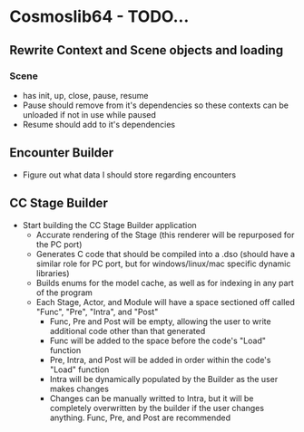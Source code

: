 # Cosmoslib64 - TODO...

## Rewrite Context and Scene objects and loading

### Scene
- has init, up, close, pause, resume
- Pause should remove from it's dependencies so these contexts can be unloaded if not in use while paused
- Resume should add to it's dependencies

## Encounter Builder
- Figure out what data I should store regarding encounters

## CC Stage Builder
- Start building the CC Stage Builder application
	- Accurate rendering of the Stage (this renderer will be repurposed for the PC port)
	- Generates C code that should be compiled into a .dso (should have a similar role for PC port, but for windows/linux/mac specific dynamic libraries)
	- Builds enums for the model cache, as well as for indexing in any part of the program
	- Each Stage, Actor, and Module will have a space sectioned off called "Func", "Pre", "Intra", and "Post"
		- Func, Pre and Post will be empty, allowing the user to write additional code other than that generated
		- Func will be added to the space before the code's "Load" function
		- Pre, Intra, and Post will be added in order within the code's "Load" function
		- Intra will be dynamically populated by the Builder as the user makes changes
		- Changes can be manually writted to Intra, but it will be completely overwritten by the builder if the user changes anything. Func, Pre, and Post are recommended